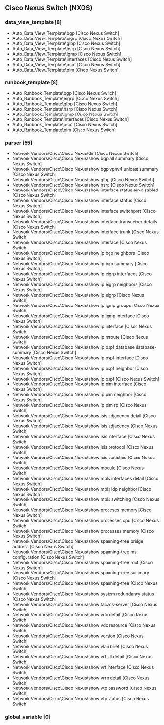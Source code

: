 ## Cisco Nexus Switch (NXOS)
### data_view_template [8]
* Auto_Data_View_Template\bgp [Cisco Nexus Switch]
* Auto_Data_View_Template\eigrp [Cisco Nexus Switch]
* Auto_Data_View_Template\glbp [Cisco Nexus Switch]
* Auto_Data_View_Template\hsrp [Cisco Nexus Switch]
* Auto_Data_View_Template\igmp [Cisco Nexus Switch]
* Auto_Data_View_Template\interfaces [Cisco Nexus Switch]
* Auto_Data_View_Template\ospf [Cisco Nexus Switch]
* Auto_Data_View_Template\pim [Cisco Nexus Switch]

### runbook_template [8]
* Auto_Runbook_Template\bgp [Cisco Nexus Switch]
* Auto_Runbook_Template\eigrp [Cisco Nexus Switch]
* Auto_Runbook_Template\glbp [Cisco Nexus Switch]
* Auto_Runbook_Template\hsrp [Cisco Nexus Switch]
* Auto_Runbook_Template\igmp [Cisco Nexus Switch]
* Auto_Runbook_Template\interfaces [Cisco Nexus Switch]
* Auto_Runbook_Template\ospf [Cisco Nexus Switch]
* Auto_Runbook_Template\pim [Cisco Nexus Switch]

### parser [55]
* Network Vendors\Cisco\Cisco Nexus\dir [Cisco Nexus Switch]
* Network Vendors\Cisco\Cisco Nexus\show bgp all summary [Cisco Nexus Switch]
* Network Vendors\Cisco\Cisco Nexus\show bgp vpnv4 unicast summary [Cisco Nexus Switch]
* Network Vendors\Cisco\Cisco Nexus\show glbp [Cisco Nexus Switch]
* Network Vendors\Cisco\Cisco Nexus\show hsrp [Cisco Nexus Switch]
* Network Vendors\Cisco\Cisco Nexus\show interface status err-disabled [Cisco Nexus Switch]
* Network Vendors\Cisco\Cisco Nexus\show interface status [Cisco Nexus Switch]
* Network Vendors\Cisco\Cisco Nexus\show interface switchport [Cisco Nexus Switch]
* Network Vendors\Cisco\Cisco Nexus\show interface transceiver details [Cisco Nexus Switch]
* Network Vendors\Cisco\Cisco Nexus\show interface trunk [Cisco Nexus Switch]
* Network Vendors\Cisco\Cisco Nexus\show interface [Cisco Nexus Switch]
* Network Vendors\Cisco\Cisco Nexus\show ip bgp neighbors [Cisco Nexus Switch]
* Network Vendors\Cisco\Cisco Nexus\show ip bgp summary [Cisco Nexus Switch]
* Network Vendors\Cisco\Cisco Nexus\show ip eigrp interfaces [Cisco Nexus Switch]
* Network Vendors\Cisco\Cisco Nexus\show ip eigrp neighbors [Cisco Nexus Switch]
* Network Vendors\Cisco\Cisco Nexus\show ip eigrp [Cisco Nexus Switch]
* Network Vendors\Cisco\Cisco Nexus\show ip igmp groups [Cisco Nexus Switch]
* Network Vendors\Cisco\Cisco Nexus\show ip igmp interface [Cisco Nexus Switch]
* Network Vendors\Cisco\Cisco Nexus\show ip interface [Cisco Nexus Switch]
* Network Vendors\Cisco\Cisco Nexus\show ip mroute [Cisco Nexus Switch]
* Network Vendors\Cisco\Cisco Nexus\show ip ospf database database-summary [Cisco Nexus Switch]
* Network Vendors\Cisco\Cisco Nexus\show ip ospf interface [Cisco Nexus Switch]
* Network Vendors\Cisco\Cisco Nexus\show ip ospf neighbor [Cisco Nexus Switch]
* Network Vendors\Cisco\Cisco Nexus\show ip ospf [Cisco Nexus Switch]
* Network Vendors\Cisco\Cisco Nexus\show ip pim interface [Cisco Nexus Switch]
* Network Vendors\Cisco\Cisco Nexus\show ip pim neighbor [Cisco Nexus Switch]
* Network Vendors\Cisco\Cisco Nexus\show ip pim rp [Cisco Nexus Switch]
* Network Vendors\Cisco\Cisco Nexus\show isis adjacency detail [Cisco Nexus Switch]
* Network Vendors\Cisco\Cisco Nexus\show isis adjacency [Cisco Nexus Switch]
* Network Vendors\Cisco\Cisco Nexus\show isis interface [Cisco Nexus Switch]
* Network Vendors\Cisco\Cisco Nexus\show isis protocol [Cisco Nexus Switch]
* Network Vendors\Cisco\Cisco Nexus\show isis statistics [Cisco Nexus Switch]
* Network Vendors\Cisco\Cisco Nexus\show module [Cisco Nexus Switch]
* Network Vendors\Cisco\Cisco Nexus\show mpls interfaces detail  [Cisco Nexus Switch]
* Network Vendors\Cisco\Cisco Nexus\show mpls ldp neighbor [Cisco Nexus Switch]
* Network Vendors\Cisco\Cisco Nexus\show mpls switching [Cisco Nexus Switch]
* Network Vendors\Cisco\Cisco Nexus\show proceses memory [Cisco Nexus Switch]
* Network Vendors\Cisco\Cisco Nexus\show processes cpu [Cisco Nexus Switch]
* Network Vendors\Cisco\Cisco Nexus\show processes memory [Cisco Nexus Switch]
* Network Vendors\Cisco\Cisco Nexus\show spanning-tree bridge address [Cisco Nexus Switch]
* Network Vendors\Cisco\Cisco Nexus\show spanning-tree mst configuration [Cisco Nexus Switch]
* Network Vendors\Cisco\Cisco Nexus\show spanning-tree root [Cisco Nexus Switch]
* Network Vendors\Cisco\Cisco Nexus\show spanning-tree summary [Cisco Nexus Switch]
* Network Vendors\Cisco\Cisco Nexus\show spanning-tree [Cisco Nexus Switch]
* Network Vendors\Cisco\Cisco Nexus\show system redundancy status [Cisco Nexus Switch]
* Network Vendors\Cisco\Cisco Nexus\show tacacs-server [Cisco Nexus Switch]
* Network Vendors\Cisco\Cisco Nexus\show vdc detail [Cisco Nexus Switch]
* Network Vendors\Cisco\Cisco Nexus\show vdc resource [Cisco Nexus Switch]
* Network Vendors\Cisco\Cisco Nexus\show version [Cisco Nexus Switch]
* Network Vendors\Cisco\Cisco Nexus\show vlan brief [Cisco Nexus Switch]
* Network Vendors\Cisco\Cisco Nexus\show vrf all detail [Cisco Nexus Switch]
* Network Vendors\Cisco\Cisco Nexus\show vrf interface [Cisco Nexus Switch]
* Network Vendors\Cisco\Cisco Nexus\show vrrp detail [Cisco Nexus Switch]
* Network Vendors\Cisco\Cisco Nexus\show vtp password [Cisco Nexus Switch]
* Network Vendors\Cisco\Cisco Nexus\show vtp status [Cisco Nexus Switch]

### global_variable [0]

